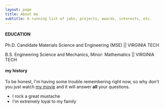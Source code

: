 ```yaml
---
layout: page
title: About me
subtitle: A running list of jobs, projects, awards, interests, etc.
---
```


#### EDUCATION

Ph.D. Candidate Materials Science and Engineering (MSE) 
|| VIRGINIA TECH		

B.S. Engineering Science and Mechanics, Minor: Mathematics || VIRGINIA TECH	 		

#### my history

To be honest, I'm having some trouble remembering right now, so why don't you just watch [my movie](http://en.wikipedia.org/wiki/The_Princess_Bride_%28film%29) and it will answer **all** your questions.



- I rock a great mustache
- I'm extremely loyal to my family
